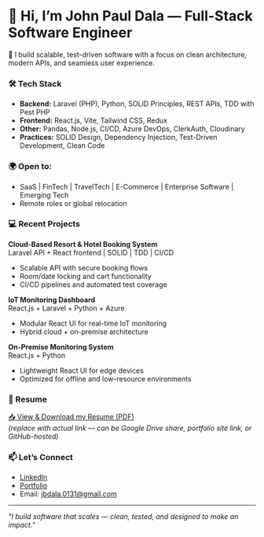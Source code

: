 # 👋 Hi, I’m John Paul Dala — Full-Stack Software Engineer

🚀 I build scalable, test-driven software with a focus on clean architecture, modern APIs, and seamless user experience.

### 🛠️ Tech Stack
- **Backend:** Laravel (PHP), Python, SOLID Principles, REST APIs, TDD with Pest PHP
- **Frontend:** React.js, Vite, Tailwind CSS, Redux
- **Other:** Pandas, Node.js, CI/CD, Azure DevOps, ClerkAuth, Cloudinary
- **Practices:** SOLID Design, Dependency Injection, Test-Driven Development, Clean Code

### 🌍 Open to:
- SaaS | FinTech | TravelTech | E-Commerce | Enterprise Software | Emerging Tech
- Remote roles or global relocation

### 💻 Recent Projects
**Cloud-Based Resort & Hotel Booking System**  
Laravel API + React frontend | SOLID | TDD | CI/CD  
- Scalable API with secure booking flows  
- Room/date locking and cart functionality  
- CI/CD pipelines and automated test coverage  

**IoT Monitoring Dashboard**  
React.js + Laravel + Python + Azure  
- Modular React UI for real-time IoT monitoring  
- Hybrid cloud + on-premise architecture  

**On-Premise Monitoring System**  
React.js + Python  
- Lightweight React UI for edge devices  
- Optimized for offline and low-resource environments  

### 📄 Resume
[📥 View & Download my Resume (PDF)](https://drive.google.com/file/d/1LSdYTdM6Sa1hRnjoKlp8mPgEghAj8Yg2/view?usp=drive_link)  
_(replace with actual link — can be Google Drive share, portfolio site link, or GitHub-hosted)_  

### 📫 Let’s Connect
- [LinkedIn](https://www.linkedin.com/in/jbdala/)  
- [Portfolio](https://www.jpbdala.com/)
- Email: jbdala.0131@gmail.com  

---

*"I build software that scales — clean, tested, and designed to make an impact."*
